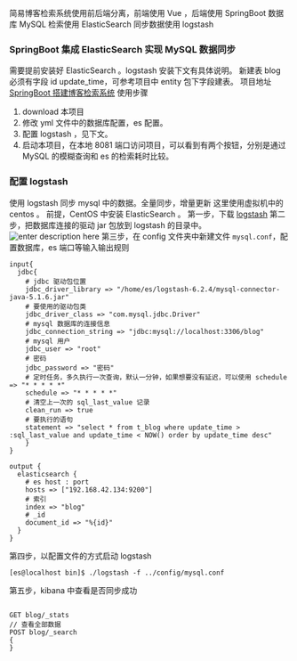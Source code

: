 简易博客检索系统使用前后端分离，前端使用 Vue ，后端使用 SpringBoot 数据库 MySQL 检索使用 ElasticSearch 同步数据使用 logstash
### SpringBoot 集成 ElasticSearch 实现 MySQL 数据同步
需要提前安装好 ElasticSearch 。logstash 安装下文有具体说明。
新建表 blog 必须有字段 id update_time，可参考项目中 entity 包下字段建表。
项目地址 [SpringBoot 搭建博客检索系统](https://github.com/sixkery/blog_index)
使用步骤
1. download 本项目
2. 修改 yml 文件中的数据库配置，es 配置。
3. 配置 logstash ，见下文。
4. 启动本项目，在本地 8081 端口访问项目，可以看到有两个按钮，分别是通过 MySQL 的模糊查询和 es 的检索耗时比较。

### 配置 logstash
使用 logstash 同步  mysql 中的数据。全量同步，增量更新
这里使用虚拟机中的 centos 。
前提，CentOS 中安装 ElasticSearch 。 
第一步，下载 [logstash](https://www.elastic.co/cn/downloads/past-releases#logstash) 
第二步，把数据库连接的驱动 jar 包放到 logstash 的目录中。
![enter description here](./images/1574645141708.png)
第三步，在 config 文件夹中新建文件 `mysql.conf`，配置数据库，es 端口等输入输出规则
```dsconfig
input{
  jdbc{
    # jdbc 驱动包位置
    jdbc_driver_library => "/home/es/logstash-6.2.4/mysql-connector-java-5.1.6.jar"
    # 要使用的驱动包类
    jdbc_driver_class => "com.mysql.jdbc.Driver" 
    # mysql 数据库的连接信息
    jdbc_connection_string => "jdbc:mysql://localhost:3306/blog"
    # mysql 用户
    jdbc_user => "root"
    # 密码
    jdbc_password => "密码"
    # 定时任务，多久执行一次查询，默认一分钟，如果想要没有延迟，可以使用 schedule => "* * * * *"
    schedule => "* * * * *"
    # 清空上一次的 sql_last_value 记录
    clean_run => true
    # 要执行的语句
    statement => "select * from t_blog where update_time > :sql_last_value and update_time < NOW() order by update_time desc"
    }
}

output {
  elasticsearch {
    # es host : port
    hosts => ["192.168.42.134:9200"]
    # 索引
    index => "blog"
    # _id
    document_id => "%{id}"
  }
}

```
第四步，以配置文件的方式启动 logstash
```shell
[es@localhost bin]$ ./logstash -f ../config/mysql.conf 
```
第五步，kibana 中查看是否同步成功
```shell

GET blog/_stats
// 查看全部数据
POST blog/_search
{
}
```